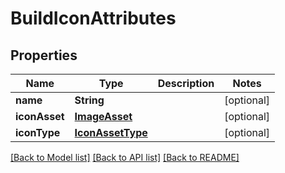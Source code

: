 # BuildIconAttributes

## Properties
Name | Type | Description | Notes
------------ | ------------- | ------------- | -------------
**name** | **String** |  | [optional] 
**iconAsset** | [**ImageAsset**](ImageAsset.md) |  | [optional] 
**iconType** | [**IconAssetType**](IconAssetType.md) |  | [optional] 

[[Back to Model list]](../README.md#documentation-for-models) [[Back to API list]](../README.md#documentation-for-api-endpoints) [[Back to README]](../README.md)


